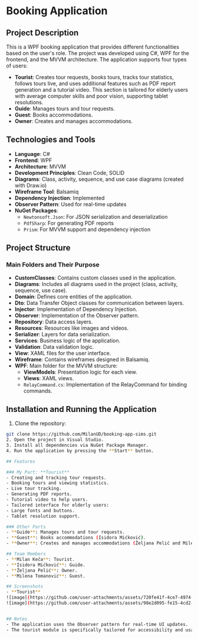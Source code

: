 # Booking Application

## Project Description

This is a WPF booking application that provides different functionalities based on the user's role. The project was developed using C#, WPF for the frontend, and the MVVM architecture. The application supports four types of users:
- **Tourist**: Creates tour requests, books tours, tracks tour statistics, follows tours live, and uses additional features such as PDF report generation and a tutorial video. This section is tailored for elderly users with average computer skills and poor vision, supporting tablet resolutions.
- **Guide**: Manages tours and tour requests.
- **Guest**: Books accommodations.
- **Owner**: Creates and manages accommodations.

## Technologies and Tools

- **Language**: C#
- **Frontend**: WPF
- **Architecture**: MVVM
- **Development Principles**: Clean Code, SOLID
- **Diagrams**: Class, activity, sequence, and use case diagrams (created with Draw.io)
- **Wireframe Tool**: Balsamiq
- **Dependency Injection**: Implemented
- **Observer Pattern**: Used for real-time updates
- **NuGet Packages**:  
  - `Newtonsoft.Json`: For JSON serialization and deserialization  
  - `PdfSharp`: For generating PDF reports  
  - `Prism`: For MVVM support and dependency injection  

## Project Structure

### Main Folders and Their Purpose
- **CustomClasses**: Contains custom classes used in the application.
- **Diagrams**: Includes all diagrams used in the project (class, activity, sequence, use case).
- **Domain**: Defines core entities of the application.
- **Dto**: Data Transfer Object classes for communication between layers.
- **Injector**: Implementation of Dependency Injection.
- **Observer**: Implementation of the Observer pattern.
- **Repository**: Data access layers.
- **Resources**: Resources like images and videos.
- **Serializer**: Layers for data serialization.
- **Services**: Business logic of the application.
- **Validation**: Data validation logic.
- **View**: XAML files for the user interface.
- **Wireframe**: Contains wireframes designed in Balsamiq.
- **WPF**: Main folder for the MVVM structure:
  - **ViewModels**: Presentation logic for each view.
  - **Views**: XAML views.
  - `RelayCommand.cs`: Implementation of the RelayCommand for binding commands.

## Installation and Running the Application

1. Clone the repository:
```bash
git clone https://github.com/MilanUD/booking-app-sims.git
2. Open the project in Visual Studio.
3. Install all dependencies via NuGet Package Manager.
4. Run the application by pressing the **Start** button.

## Features

### My Part: **Tourist**
- Creating and tracking tour requests.
- Booking tours and viewing statistics.
- Live tour tracking.
- Generating PDF reports.
- Tutorial video to help users.
- Tailored interface for elderly users:
- Large fonts and buttons.
- Tablet resolution support.

### Other Parts
- **Guide**: Manages tours and tour requests.
- **Guest**: Books accommodations (Isidora Mićković).
- **Owner**: Creates and manages accommodations (Željana Pelić and Milena Tomanović).

## Team Members
- **Milan Keča**: Tourist.
- **Isidora Mićković**: Guide.
- **Željana Pelić**: Owner.
- **Milena Tomanović**: Guest.

## Screenshots
- **Tourist**
![image](https://github.com/user-attachments/assets/720fe41f-4ce7-4974-90d4-c4e819e980a1)
![image](https://github.com/user-attachments/assets/98e2d095-fe15-4cd2-8e74-6d62a2101911)


## Notes
- The application uses the Observer pattern for real-time UI updates.
- The tourist module is specifically tailored for accessibility and usability for elderly users.
